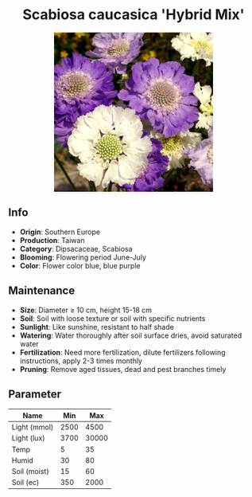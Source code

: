 <h1 align='center'>Scabiosa caucasica 'Hybrid Mix'</h1>
<p align="center">
    <img 
        align='center'
        width='320'
        src="../images/scabiosa caucasica hybrid mix.png" 
        alt='Scabiosa caucasica 'Hybrid Mix'' />
</p>

## Info

 - **Origin**: Southern Europe
 - **Production**: Taiwan
 - **Category**: Dipsacaceae, Scabiosa
 - **Blooming**: Flowering period June-July
 - **Color**: Flower color blue, blue purple

## Maintenance

 - **Size**: Diameter ≥ 10 cm, height 15-18 cm
 - **Soil**: Soil with loose texture or soil with specific nutrients
 - **Sunlight**: Like sunshine, resistant to half shade
 - **Watering**: Water thoroughly after soil surface dries, avoid saturated water
 - **Fertilization**: Need more fertilization, dilute fertilizers following instructions, apply 2-3 times monthly
 - **Pruning**: Remove aged tissues, dead and pest branches timely

## Parameter

| Name         | Min  | Max   |
|--------------|------|-------|
| Light (mmol) | 2500 | 4500  |
| Light (lux)  | 3700 | 30000 |
| Temp         | 5    | 35    |
| Humid        | 30   | 80    |
| Soil (moist) | 15   | 60    |
| Soil (ec)    | 350  | 2000  |